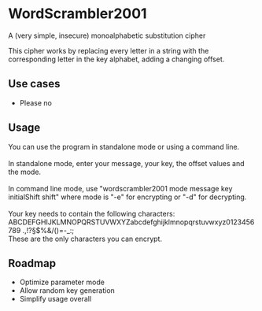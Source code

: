 # WordScrambler2001
A (very simple, insecure) monoalphabetic substitution cipher

This cipher works by replacing every letter in a string with the corresponding letter in the key alphabet, adding a changing offset.

## Use cases
- Please no

## Usage
You can use the program in standalone mode or using a command line.
<br><br>
In standalone mode, enter your message, your key, the offset values and the mode.
<br><br>
In command line mode, use "wordscrambler2001 mode message key initialShift shift" where mode is "-e" for encrypting or "-d" for decrypting.
<br><br>
Your key needs to contain the following characters: ABCDEFGHIJKLMNOPQRSTUVWXYZabcdefghijklmnopqrstuvwxyz0123456789 .,!?§$%&/()=-_:;
<br>
These are the only characters you can encrypt.

## Roadmap
- Optimize parameter mode
- Allow random key generation
- Simplify usage overall
